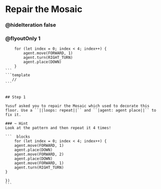 # Repair the Mosaic
### @hideIteration false 
### @flyoutOnly 1


```` ghost
    for (let index = 0; index < 4; index++) {
        agent.move(FORWARD, 1)
        agent.turn(RIGHT_TURN)
        agent.place(DOWN)
    }
```
```template
   //     
```


## Step 1

Yusuf asked you to repair the Mosaic which used to decorate this floor. Use a ``||loops: repeat||`` and ``|agent: agent place||`` to fix it.

### ~ Hint 
Look at the pattern and then repeat it 4 times!

```  blocks
    for (let index = 0; index < 4; index++) {
    agent.move(FORWARD, 1)
    agent.place(DOWN)
    agent.move(FORWARD, 2)
    agent.place(DOWN)
    agent.move(FORWARD, 1)
    agent.turn(RIGHT_TURN)
}
         
})
```

